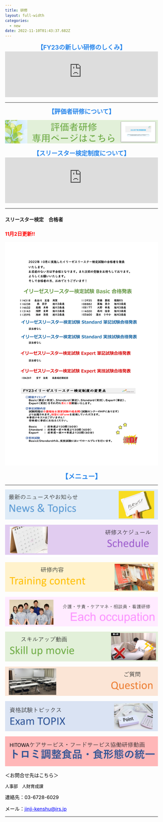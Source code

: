 ```yaml
---
title: 研修
layout: full-width
categories:
  - new
date: 2022-11-10T01:43:37.682Z
---
```

<div class="cc-m-all-content j-module j-text" id="cc-m-all-content-12333067560" data-action="content" ng-non-bindable="">
                <div class="cc-m-text-inline-rte mce-content-body" data-name="text" id="cc-m-text-12333067560" contenteditable="true" style="position: relative;"><div id="omoi" style="text-align: center; font-size: 20px;" data-mce-style="text-align: center; font-size: 20px;"><span style="font-size: 20px;" data-mce-style="font-size: 20px;"><b style="font-size: 20px;" data-mce-style="font-size: 20px;"><span class="sp" style="color: #2886eb;" data-mce-style="color: #2886eb;">【FY23の新しい研修のしくみ</span></b><b style="font-size: 20px;" data-mce-style="font-size: 20px;"><span class="sp" style="color: #2886eb;" data-mce-style="color: #2886eb;">】</span></b></span></div></div>            </div>

<!--StartFragment-->

<div class="flex items-center justify-center" > <div class =""> <iframe src="https://www.youtube-nocookie.com/embed/p6h-rYSVX90?start=13"width="100%" frameborder="0" allowfullscreen="allowfullscreen"></iframe><br><hr></hr>

<div id="omoi" style="text-align: center; font-size: 20px;" data-mce-style="text-align: center; font-size: 20px;"><span style="font-size: 20px;" data-mce-style="font-size: 20px;"><b style="font-size: 20px;" data-mce-style="font-size: 20px;"><span class="sp" style="color: #2886eb;" data-mce-style="color: #2886eb;">【評価者研修について</span></b><b style="font-size: 20px;" data-mce-style="font-size: 20px;"><span class="sp" style="color: #2886eb;" data-mce-style="color: #2886eb;">】</span></b></span></div>

![](/images/image-7-.png)

<div id="omoi" style="text-align: center; font-size: 20px;" data-mce-style="text-align: center; font-size: 20px;"><span style="font-size: 20px;" data-mce-style="font-size: 20px;"><b style="font-size: 20px;" data-mce-style="font-size: 20px;"><span class="sp" style="color: #2886eb;" data-mce-style="color: #2886eb;">【スリースター検定制度について</span></b><b style="font-size: 20px;" data-mce-style="font-size: 20px;"><span class="sp" style="color: #2886eb;" data-mce-style="color: #2886eb;">】</span></b></span></div>

<div class="flex items-center justify-center" > <div class =""> <iframe src="https://www.youtube-nocookie.com/embed/p6h-rYSVX90?start=13"width="100%" frameborder="0" allowfullscreen="allowfullscreen"></iframe><br><hr></hr>

<div class="cc-m-all-content j-module j-text" id="cc-m-all-content-12342613360" data-action="content" ng-non-bindable="">
<div class="cc-m-all-content j-module j-text" id="cc-m-all-content-12342613360" data-action="content" ng-non-bindable="">
                <div class="cc-m-text-inline-rte mce-content-body" data-name="text" id="cc-m-text-12342613360" contenteditable="true" style="position: relative;"><h3 style="text-align: left;" data-mce-style="text-align: left;"><span style="font-size: 18px;" data-mce-style="font-size: 18px;"><span style="font-size: 16px;" data-mce-style="font-size: 16px;"><strong>スリースター検定　合格者</strong></span><span style="font-size: 16px;" data-mce-style="font-size: 16px;"><b>　</b></span></span></h3><h3 style="text-align: left;" data-mce-style="text-align: left;"><span style="font-size: 18px;" data-mce-style="font-size: 18px;"><span style="font-size: 16px;" data-mce-style="font-size: 16px;"><span style="color: #ff0000;" data-mce-style="color: #ff0000;">11月2日更新!!</span></span><br></span></h3></div>            </div>

![](/images/image-8-.png)

<div class="cc-m-all-content j-module j-text" id="cc-m-all-content-12250458860" data-action="content" ng-non-bindable="">
                <div class="cc-m-text-inline-rte mce-content-body" data-name="text" id="cc-m-text-12250458860" contenteditable="true" style="position: relative;"><div id="omoi" style="text-align: center; font-size: 22px;" data-mce-style="text-align: center; font-size: 22px;"><span style="font-size: 20px;" data-mce-style="font-size: 20px;"><b style="font-size: 22px;" data-mce-style="font-size: 22px;"><span class="sp" style="color: #2886eb;" data-mce-style="color: #2886eb;">【メニュー</span></b><b style="font-size: 22px;" data-mce-style="font-size: 22px;"><span class="sp" style="color: #2886eb;" data-mce-style="color: #2886eb;">】</span></b></span></div></div>            </div><hr></hr>

![](/images/1604279949.png)

![](/images/1604279958.png)

![](/images/1604279968.png)

![](/images/1604279977.png)

![](/images/1604279987.png)

![](/images/1607329057.png)

![](/images/1625446609.png)

![](/images/1627878274.jpg)

<div class="cc-m-all-content j-module j-text" id="cc-m-all-content-12250459760" data-action="content" ng-non-bindable="">



 <div class="cc-m-text-inline-rte mce-content-body" data-name="text" id="cc-m-text-12250459760" contenteditable="true" style="position: relative;"><p style="text-align: left;" data-mce-style="text-align: left;"><span style="color: #000000; font-size: 16px;" data-mce-style="color: #000000; font-size: 16px;">＜お問合せ先はこちら＞</span></p><p style="text-align: left;" data-mce-style="text-align: left;"><span color="#000000" style="color: #000000;" data-mce-style="color: #000000;">人事部　人財育成課</span></p><p style="text-align: left;" data-mce-style="text-align: left;"><span style="color: #000000; font-size: 16px;" data-mce-style="color: #000000; font-size: 16px;">連絡先：03-6728-6029</span></p><p style="text-align: left;" data-mce-style="text-align: left;"><span style="font-size: 16px;" data-mce-style="font-size: 16px;"><span style="color: #0000ff;" data-mce-style="color: #0000ff;"><span color="#000000" style="color: #000000;" data-mce-style="color: #000000;">メール：</span><u><span style="color: #0000ff;" data-mce-style="color: #0000ff;"><a href="mailto:jinji-kenshu@irs.jp" style="color: #0000ff;" data-mce-href="mailto:jinji-kenshu@irs.jp" data-mce-style="color: #0000ff;">jinji-kenshu@irs.jp</a></span></u></span><br></span></p></div>            <div data-display="cms-only" data-action="linkIndicator" class="cc-m-link-indicator cc-m-link-indicator-text" title="" style="left: 44px; top: 75.8999px;">	            <a href="mailto:jinji-kenshu@irs.jp" target="">	                <span></span>	            </a>	        </div></div><hr>